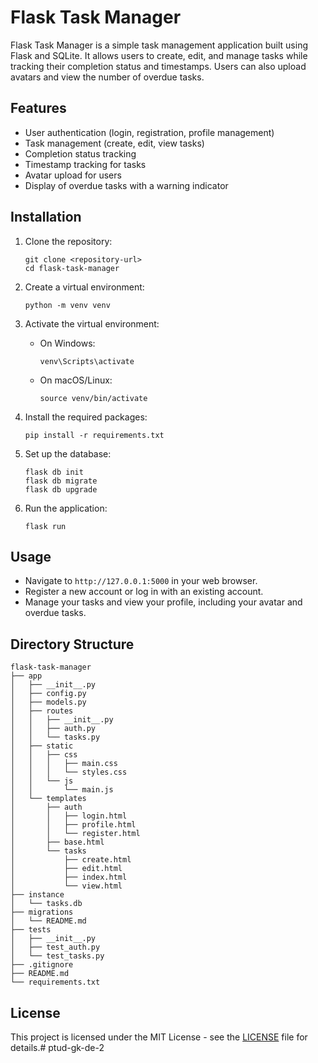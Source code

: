 # Flask Task Manager

Flask Task Manager is a simple task management application built using Flask and SQLite. It allows users to create, edit, and manage tasks while tracking their completion status and timestamps. Users can also upload avatars and view the number of overdue tasks.

## Features

- User authentication (login, registration, profile management)
- Task management (create, edit, view tasks)
- Completion status tracking
- Timestamp tracking for tasks
- Avatar upload for users
- Display of overdue tasks with a warning indicator

## Installation

1. Clone the repository:
   ```
   git clone <repository-url>
   cd flask-task-manager
   ```

2. Create a virtual environment:
   ```
   python -m venv venv
   ```

3. Activate the virtual environment:
   - On Windows:
     ```
     venv\Scripts\activate
     ```
   - On macOS/Linux:
     ```
     source venv/bin/activate
     ```

4. Install the required packages:
   ```
   pip install -r requirements.txt
   ```

5. Set up the database:
   ```
   flask db init
   flask db migrate
   flask db upgrade
   ```

6. Run the application:
   ```
   flask run
   ```

## Usage

- Navigate to `http://127.0.0.1:5000` in your web browser.
- Register a new account or log in with an existing account.
- Manage your tasks and view your profile, including your avatar and overdue tasks.

## Directory Structure

```
flask-task-manager
├── app
│   ├── __init__.py
│   ├── config.py
│   ├── models.py
│   ├── routes
│   │   ├── __init__.py
│   │   ├── auth.py
│   │   └── tasks.py
│   ├── static
│   │   ├── css
│   │   │   ├── main.css
│   │   │   └── styles.css
│   │   └── js
│   │       └── main.js
│   └── templates
│       ├── auth
│       │   ├── login.html
│       │   ├── profile.html
│       │   └── register.html
│       ├── base.html
│       └── tasks
│           ├── create.html
│           ├── edit.html
│           ├── index.html
│           └── view.html
├── instance
│   └── tasks.db
├── migrations
│   └── README.md
├── tests
│   ├── __init__.py
│   ├── test_auth.py
│   └── test_tasks.py
├── .gitignore
├── README.md
└── requirements.txt
```

## License

This project is licensed under the MIT License - see the [LICENSE](LICENSE) file for details.# ptud-gk-de-2
